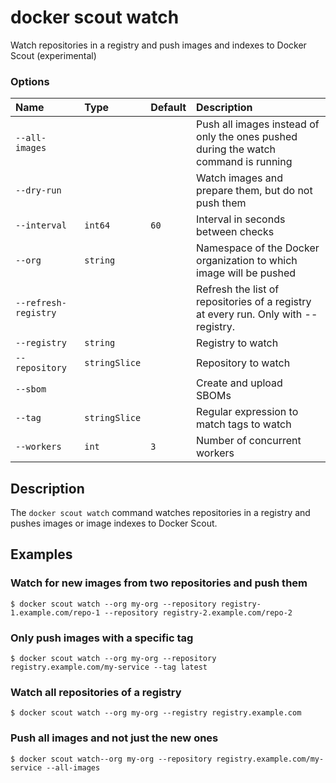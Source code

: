 # docker scout watch

<!---MARKER_GEN_START-->
Watch repositories in a registry and push images and indexes to Docker Scout (experimental)

### Options

| Name                 | Type          | Default | Description                                                                         |
|:---------------------|:--------------|:--------|:------------------------------------------------------------------------------------|
| `--all-images`       |               |         | Push all images instead of only the ones pushed during the watch command is running |
| `--dry-run`          |               |         | Watch images and prepare them, but do not push them                                 |
| `--interval`         | `int64`       | `60`    | Interval in seconds between checks                                                  |
| `--org`              | `string`      |         | Namespace of the Docker organization to which image will be pushed                  |
| `--refresh-registry` |               |         | Refresh the list of repositories of a registry at every run. Only with --registry.  |
| `--registry`         | `string`      |         | Registry to watch                                                                   |
| `--repository`       | `stringSlice` |         | Repository to watch                                                                 |
| `--sbom`             |               |         | Create and upload SBOMs                                                             |
| `--tag`              | `stringSlice` |         | Regular expression to match tags to watch                                           |
| `--workers`          | `int`         | `3`     | Number of concurrent workers                                                        |


<!---MARKER_GEN_END-->

## Description

The `docker scout watch` command watches repositories in a registry and pushes images or image indexes to Docker Scout.

## Examples

### Watch for new images from two repositories and push them

```console
$ docker scout watch --org my-org --repository registry-1.example.com/repo-1 --repository registry-2.example.com/repo-2
```

### Only push images with a specific tag

```console
$ docker scout watch --org my-org --repository registry.example.com/my-service --tag latest
```

### Watch all repositories of a registry

```console
$ docker scout watch --org my-org --registry registry.example.com
```

### Push all images and not just the new ones

```console
$ docker scout watch--org my-org --repository registry.example.com/my-service --all-images
```
